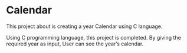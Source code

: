 # Calendar
This project about is creating a year Calendar using C language.

Using C programming language, this project is 
completed. By giving the required year as input, User can see the year’s 
calendar.
